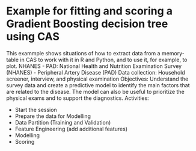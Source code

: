 # Example for fitting and scoring a Gradient Boosting decision tree using CAS
This exammple shows situations of how to extract data from a memory-table in CAS to work with it in R and Python, and to use it, for example, to plot. 
NHANES - PAD: National Health and Nutrition Examination Survey (NHANES) - Peripheral Artery Disease (PAD)
Data collection: Household screener, interview, and physical examination
Objectives: Understand the survey data and create a predictive model to identify the main factors that are related to the disease. The model can also be useful to prioritize the physical exams and to support the diagnostics.
Activities:
- Start the session
- Prepare the data for Modelling
- Data Partition (Training and Validation)
- Feature Engineering (add additional features)
- Modelling
- Scoring
